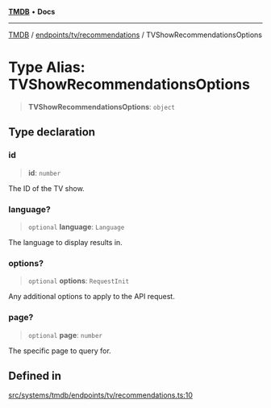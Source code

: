 [**TMDB**](../../../../README.md) • **Docs**

***

[TMDB](../../../../README.md) / [endpoints/tv/recommendations](../README.md) / TVShowRecommendationsOptions

# Type Alias: TVShowRecommendationsOptions

> **TVShowRecommendationsOptions**: `object`

## Type declaration

### id

> **id**: `number`

The ID of the TV show.

### language?

> `optional` **language**: `Language`

The language to display results in.

### options?

> `optional` **options**: `RequestInit`

Any additional options to apply to the API request.

### page?

> `optional` **page**: `number`

The specific page to query for.

## Defined in

[src/systems/tmdb/endpoints/tv/recommendations.ts:10](https://github.com/Norviah/media-hub/blob/e3dc67aa1738d9ad44e6a4419ef7e26de86e1452/src/systems/tmdb/endpoints/tv/recommendations.ts#L10)
